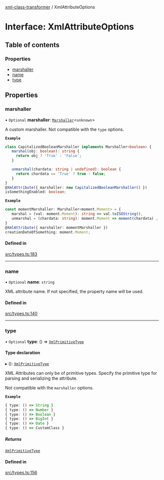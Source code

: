 [xml-class-transformer](../README.md) / XmlAttributeOptions

# Interface: XmlAttributeOptions

## Table of contents

### Properties

- [marshaller](XmlAttributeOptions.md#marshaller)
- [name](XmlAttributeOptions.md#name)
- [type](XmlAttributeOptions.md#type)

## Properties

### marshaller

• `Optional` **marshaller**: [`Marshaller`](Marshaller.md)<`unknown`\>

A custom marshaller.
Not compatible with the `type` options.

**`Example`**

```ts
class CapitalizedBooleanMarshaller implements Marshaller<boolean> {
   marshal(obj: boolean): string {
     return obj ? 'True' : 'False';
   }

   unmarshal(chardata: string | undefined): boolean {
     return chardata == 'True' ? true : false;
   }
}
@XmlAttribute({ marshaller: new CapitalizedBooleanMarshaller() })
isSomethingEnabled: boolean;
```

**`Example`**

```ts
const momentMarshaller: Marshaller<moment.Moment> = {
   marshal = (val: moment.Moment): string => val.toISOString(),
   unmarshal = (chardata: string): moment.Moment => moment(chardata) ,
}
@XmlAttribute({ marshaller: momentMarshaller })
creationDateOfSomething: moment.Moment;
```

#### Defined in

[src/types.ts:183](https://github.com/Edgar-P-yan/xml-class-transformer/blob/ff751f1/src/types.ts#L183)

___

### name

• `Optional` **name**: `string`

XML attribute name.
If not specified, the property name will be used.

#### Defined in

[src/types.ts:140](https://github.com/Edgar-P-yan/xml-class-transformer/blob/ff751f1/src/types.ts#L140)

___

### type

• `Optional` **type**: () => [`XmlPrimitiveType`](../README.md#xmlprimitivetype)

#### Type declaration

▸ (): [`XmlPrimitiveType`](../README.md#xmlprimitivetype)

XML Attributes can only be of primitive types.
Specify the primitive type for parsing and serializing the attribute.

Not compatible with the `marshaller` options.

**`Example`**

```ts
{ type: () => String }
{ type: () => Number }
{ type: () => Boolean }
{ type: () => BigInt }
{ type: () => Date }
{ type: () => CustomClass }
```

##### Returns

[`XmlPrimitiveType`](../README.md#xmlprimitivetype)

#### Defined in

[src/types.ts:156](https://github.com/Edgar-P-yan/xml-class-transformer/blob/ff751f1/src/types.ts#L156)
